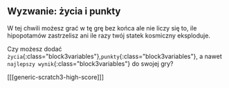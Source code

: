 ## Wyzwanie: życia i punkty

W tej chwili możesz grać w tę grę bez końca ale nie liczy się to, ile hipopotamów zastrzelisz ani ile razy twój statek kosmiczny eksploduje.

Czy możesz dodać `życia`{:class="block3variables"},`punkty`{:class="block3variables"}, a nawet `najlepszy wynik`{:class="block3variables"} do swojej gry?

[[[generic-scratch3-high-score]]]